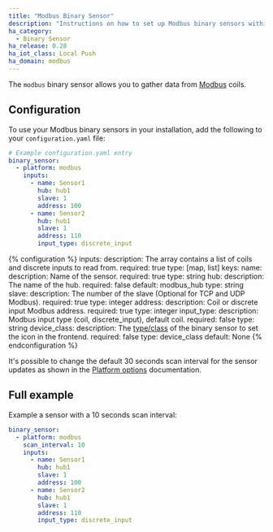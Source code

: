 ```yaml
---
title: "Modbus Binary Sensor"
description: "Instructions on how to set up Modbus binary sensors within Home Assistant."
ha_category:
  - Binary Sensor
ha_release: 0.28
ha_iot_class: Local Push
ha_domain: modbus
---
```


The `modbus` binary sensor allows you to gather data from [Modbus](http://www.modbus.org/) coils.

## Configuration

To use your Modbus binary sensors in your installation, add the following to your `configuration.yaml` file:

```yaml
# Example configuration.yaml entry
binary_sensor:
  - platform: modbus
    inputs:
      - name: Sensor1
        hub: hub1
        slave: 1
        address: 100
      - name: Sensor2
        hub: hub1
        slave: 1
        address: 110
        input_type: discrete_input
```

{% configuration %}
inputs:
  description: The array contains a list of coils and discrete inputs to read from.
  required: true
  type: [map, list]
  keys:
    name:
      description: Name of the sensor.
      required: true
      type: string
    hub:
      description: The name of the hub.
      required: false
      default: modbus_hub
      type: string
    slave:
      description: The number of the slave (Optional for TCP and UDP Modbus).
      required: true
      type: integer
    address:
      description: Coil or discrete input Modbus address.
      required: true
      type: integer
    input_type:
      description: Modbus input type (coil, discrete_input), default coil.
      required: false
      type: string
    device_class:
      description: The [type/class](/integrations/binary_sensor/#device-class) of the binary sensor to set the icon in the frontend.
      required: false
      type: device_class
      default: None
{% endconfiguration %}

It's possible to change the default 30 seconds scan interval for the sensor updates as shown in the [Platform options](/docs/configuration/platform_options/#scan-interval) documentation.

## Full example

Example a sensor with a 10 seconds scan interval:

```yaml
binary_sensor:
  - platform: modbus
    scan_interval: 10
    inputs:
      - name: Sensor1
        hub: hub1
        slave: 1
        address: 100
      - name: Sensor2
        hub: hub1
        slave: 1
        address: 110
        input_type: discrete_input
```

